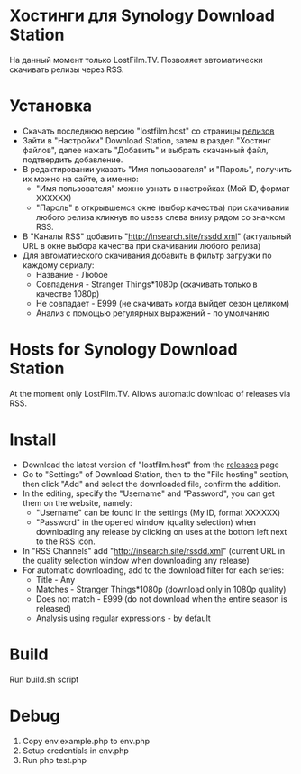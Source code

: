 # Хостинги для Synology Download Station
На данный момент только LostFilm.TV. Позволяет автоматически скачивать релизы через RSS.

# Установка
* Скачать последнюю версию "lostfilm.host" со страницы [релизов](https://github.com/evd/synology-hosts/releases)
* Зайти в "Настройки" Download Station, затем в раздел "Хостинг файлов", далее нажать "Добавить" и выбрать скачанный файл, подтвердить добавление.
* В редактировании указать "Имя пользователя" и "Пароль", получить их можно на сайте, а именно:
    - "Имя пользователя" можно узнать в настройках (Мой ID, формат ХХХХХХ)
    - "Пароль" в открывшемся окне (выбор качества) при скачивании любого релиза кликнув по usess слева внизу рядом со значком RSS.
* В "Каналы RSS" добавить "http://insearch.site/rssdd.xml" (актуальный URL в окне выбора качества при скачивании любого релиза)
* Для автоматиеского скачивания добавить в фильтр загрузки по каждому сериалу:
  - Название - Любое
  - Совпадения - Stranger Things*1080p (скачивать только в качестве 1080p)
  - Не совпадает - E999 (не скачивать когда выйдет сезон целиком)
  - Анализ с помощью регулярных выражений - по умолчанию

# Hosts for Synology Download Station
At the moment only LostFilm.TV. Allows automatic download of releases via RSS.

# Install
* Download the latest version of "lostfilm.host" from the [releases](https://github.com/evd/synology-hosts/releases) page
* Go to "Settings" of Download Station, then to the "File hosting" section, then click "Add" and select the downloaded file, confirm the addition.
* In the editing, specify the "Username" and "Password", you can get them on the website, namely:
    - "Username" can be found in the settings (My ID, format ХХХХХХ)
    - "Password" in the opened window (quality selection) when downloading any release by clicking on uses at the bottom left next to the RSS icon.
* In "RSS Channels" add "http://insearch.site/rssdd.xml" (current URL in the quality selection window when downloading any release)
* For automatic downloading, add to the download filter for each series:
    - Title - Any
    - Matches - Stranger Things*1080p (download only in 1080p quality)
    - Does not match - E999 (do not download when the entire season is released)
    - Analysis using regular expressions - by default
    
# Build
Run build.sh script

# Debug
1. Copy env.example.php to env.php
2. Setup credentials in env.php
3. Run php test.php
